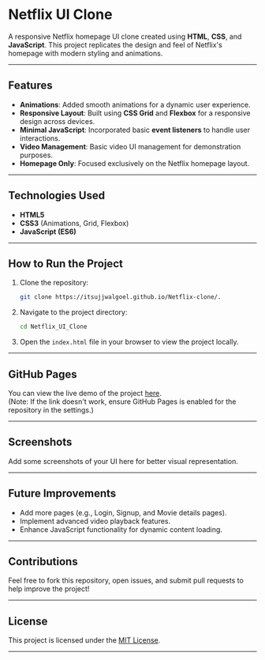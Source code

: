 # Netflix UI Clone

A responsive Netflix homepage UI clone created using **HTML**, **CSS**, and **JavaScript**. This project replicates the design and feel of Netflix's homepage with modern styling and animations.

---

## Features

- **Animations**: Added smooth animations for a dynamic user experience.
- **Responsive Layout**: Built using **CSS Grid** and **Flexbox** for a responsive design across devices.
- **Minimal JavaScript**: Incorporated basic **event listeners** to handle user interactions.
- **Video Management**: Basic video UI management for demonstration purposes.
- **Homepage Only**: Focused exclusively on the Netflix homepage layout.

---

## Technologies Used

- **HTML5**
- **CSS3** (Animations, Grid, Flexbox)
- **JavaScript (ES6)**

---

## How to Run the Project

1. Clone the repository:
   ```bash
   git clone https://itsujjwalgoel.github.io/Netflix-clone/.
   ```

2. Navigate to the project directory:
   ```bash
   cd Netflix_UI_Clone
   ```

3. Open the `index.html` file in your browser to view the project locally.

---

## GitHub Pages

You can view the live demo of the project [here](https://itsujjwalgoel.github.io/Netflix-UI-clone/).  
(Note: If the link doesn't work, ensure GitHub Pages is enabled for the repository in the settings.)

---

## Screenshots

Add some screenshots of your UI here for better visual representation.

---

## Future Improvements

- Add more pages (e.g., Login, Signup, and Movie details pages).
- Implement advanced video playback features.
- Enhance JavaScript functionality for dynamic content loading.

---

## Contributions

Feel free to fork this repository, open issues, and submit pull requests to help improve the project!

---

## License

This project is licensed under the [MIT License](LICENSE).

---

